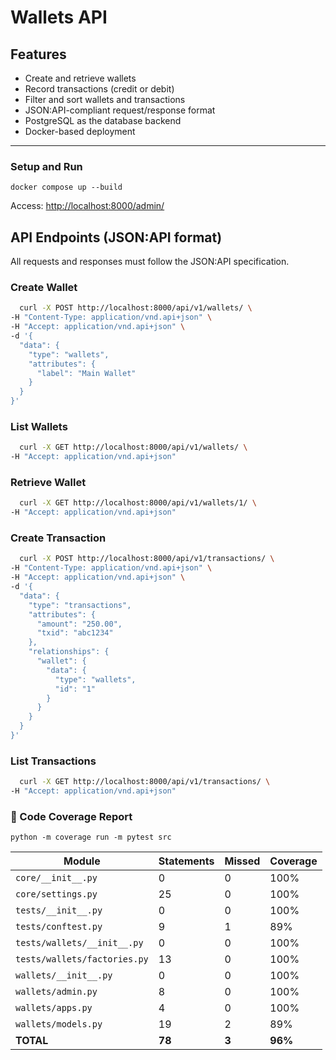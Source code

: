 # Wallets API

## Features

- Create and retrieve wallets
- Record transactions (credit or debit)
- Filter and sort wallets and transactions
- JSON:API-compliant request/response format
- PostgreSQL as the database backend
- Docker-based deployment

---


### Setup and Run
`docker compose up --build`

Access: [http://localhost:8000/admin/](http://localhost:8000/admin/)

## API Endpoints (JSON:API format)

All requests and responses must follow the JSON:API specification.

### Create Wallet

```bash
  curl -X POST http://localhost:8000/api/v1/wallets/ \
-H "Content-Type: application/vnd.api+json" \
-H "Accept: application/vnd.api+json" \
-d '{
  "data": {
    "type": "wallets",
    "attributes": {
      "label": "Main Wallet"
    }
  }
}'

```

### List Wallets

```bash
  curl -X GET http://localhost:8000/api/v1/wallets/ \
-H "Accept: application/vnd.api+json"
```

### Retrieve Wallet

```bash
  curl -X GET http://localhost:8000/api/v1/wallets/1/ \
-H "Accept: application/vnd.api+json"

```

### Create Transaction


```bash
  curl -X POST http://localhost:8000/api/v1/transactions/ \
-H "Content-Type: application/vnd.api+json" \
-H "Accept: application/vnd.api+json" \
-d '{
  "data": {
    "type": "transactions",
    "attributes": {
      "amount": "250.00",
      "txid": "abc1234"
    },
    "relationships": {
      "wallet": {
        "data": {
          "type": "wallets",
          "id": "1"
        }
      }
    }
  }
}'

```

### List Transactions

```bash
  curl -X GET http://localhost:8000/api/v1/transactions/ \
-H "Accept: application/vnd.api+json"

```


### 🧪 Code Coverage Report
`python -m coverage run -m pytest src`

| Module                        | Statements | Missed | Coverage    |
|-------------------------------|------------|--------|-------------|
| `core/__init__.py`            | 0          | 0      | 100%        |
| `core/settings.py`            | 25         | 0      | 100%        |
| `tests/__init__.py`           | 0          | 0      | 100%        |
| `tests/conftest.py`           | 9          | 1      | 89%         |
| `tests/wallets/__init__.py`   | 0          | 0      | 100%        |
| `tests/wallets/factories.py`  | 13         | 0      | 100%        |
| `wallets/__init__.py`         | 0          | 0      | 100%        |
| `wallets/admin.py`            | 8          | 0      | 100%        |
| `wallets/apps.py`             | 4          | 0      | 100%        |
| `wallets/models.py`           | 19         | 2      | 89%         |
| **TOTAL**                     | **78**     | **3**  | **96%**     |
